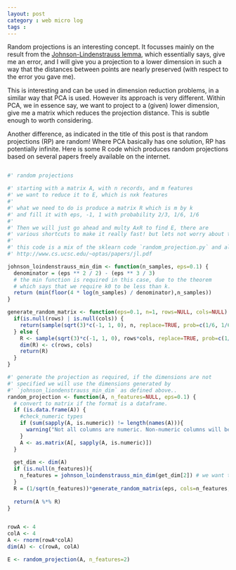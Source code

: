 ```yaml
---
layout: post
category : web micro log
tags : 
---
```


Random projections is an interesting concept. It focusses mainly on the result from the [Johnson-Lindenstrauss lemma](http://en.wikipedia.org/wiki/Johnson%E2%80%93Lindenstrauss_lemma), which essentially says, give me an error, and I will give you a projection to a lower dimension in such a way that the distances between points are nearly preserved (with respect to the error you gave me). 

This is interesting and can be used in dimension reduction problems, in a similar way that PCA is used. However its approach is very different. Within PCA, we in essence say, we want to project to a (given) lower dimension, give me a matrix which reduces the projection distance. This is subtle enough to worth considering. 

Another difference, as indicated in the title of this post is that random projections (RP) are random! Where PCA basically has one solution, RP has potentially infinite. Here is some R code which produces random projections based on several papers freely available on the internet.

```r

#' random projections

#' starting with a matrix A, with n records, and m features
#' we want to reduce it to E, which is nxk features
#' 
#' what we need to do is produce a matrix R which is m by k
#' and fill it with eps, -1, 1 with probability 2/3, 1/6, 1/6
#' 
#' Then we will just go ahead and multy AxR to find E, there are 
#' various shortcuts to make it really fast! but lets not worry about that
#' 
#' this code is a mix of the sklearn code `random_projection.py` and also here: 
#' http://www.cs.ucsc.edu/~optas/papers/jl.pdf

johnson_loindenstrauss_min_dim <- function(n_samples, eps=0.1) {
  denominator = (eps ** 2 / 2) - (eps ** 3 / 3)
  # the min function is required in this case, due to the theorem 
  # which says that we require k0 to be less than k. 
  return (min(floor(4 * log(n_samples) / denominator),n_samples))
}

generate_random_matrix <- function(eps=0.1, n=1, rows=NULL, cols=NULL) {
  if(is.null(rows) | is.null(cols)) {
    return(sample(sqrt(3)*c(-1, 1, 0), n, replace=TRUE, prob=c(1/6, 1/6, 2/3)))  
  } else {
    R <- sample(sqrt(3)*c(-1, 1, 0), rows*cols, replace=TRUE, prob=c(1/6, 1/6, 2/3))
    dim(R) <- c(rows, cols) 
    return(R)
  }  
}

#' generate the projection as required, if the dimensions are not
#' specified we will use the dimensions generated by 
#' `johnson_liondenstrauss_min_dim` as defined above..
random_projection <- function(A, n_features=NULL, eps=0.1) {
  # convert to matrix if the format is a dataframe.
  if (is.data.frame(A)) {
    #check_numeric types
    if (sum(sapply(A, is.numeric)) != length(names(A))){
      warning("Not all columns are numeric. Non-numeric columns will be ignored.")
    }
    A <- as.matrix(A[, sapply(A, is.numeric)])        
  }
  
  get_dim <- dim(A)
  if (is.null(n_features)){
    n_features = johnson_loindenstrauss_min_dim(get_dim[2]) # we want to reduce the number of features!
  }
  R = (1/sqrt(n_features))*generate_random_matrix(eps, cols=n_features, rows=get_dim[2])
  
  return(A %*% R)
}


rowA <- 4
colA <- 4
A <- rnorm(rowA*colA)
dim(A) <- c(rowA, colA)

E <- random_projection(A, n_features=2)


```